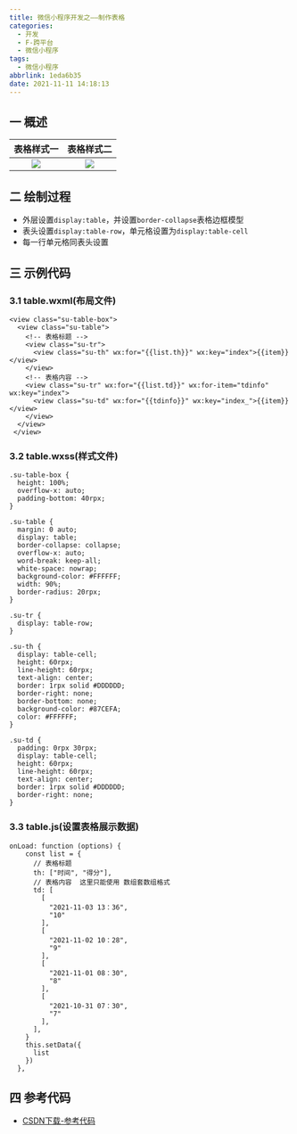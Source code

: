 ```yaml
---
title: 微信小程序开发之——制作表格
categories:
  - 开发
  - F-跨平台
  - 微信小程序
tags:
  - 微信小程序
abbrlink: 1eda6b35
date: 2021-11-11 14:18:13
---
```

## 一 概述

| 表格样式一 | 表格样式二 |
| :--------: | :--------: |
|   ![][1]   |   ![][2]   |

<!--more-->

## 二 绘制过程

* 外层设置`display:table`，并设置`border-collapse`表格边框模型
* 表头设置`display:table-row`，单元格设置为`display:table-cell`
* 每一行单元格同表头设置

## 三 示例代码

### 3.1 table.wxml(布局文件)

```
<view class="su-table-box">
  <view class="su-table">
    <!-- 表格标题 -->
    <view class="su-tr">
      <view class="su-th" wx:for="{{list.th}}" wx:key="index">{{item}}</view>
    </view>
    <!-- 表格内容 -->
    <view class="su-tr" wx:for="{{list.td}}" wx:for-item="tdinfo" wx:key="index">
      <view class="su-td" wx:for="{{tdinfo}}" wx:key="index_">{{item}}</view>
    </view>
  </view>
 </view> 
```

### 3.2 table.wxss(样式文件)

```
.su-table-box {
  height: 100%;
  overflow-x: auto;
  padding-bottom: 40rpx;
}

.su-table {
  margin: 0 auto;
  display: table;
  border-collapse: collapse;
  overflow-x: auto;
  word-break: keep-all;
  white-space: nowrap;
  background-color: #FFFFFF;
  width: 90%;
  border-radius: 20rpx;
}

.su-tr {
  display: table-row;
}

.su-th {
  display: table-cell;
  height: 60rpx;
  line-height: 60rpx;
  text-align: center;
  border: 1rpx solid #DDDDDD;
  border-right: none;
  border-bottom: none;
  background-color: #87CEFA;
  color: #FFFFFF;
}

.su-td {
  padding: 0rpx 30rpx;
  display: table-cell;
  height: 60rpx;
  line-height: 60rpx;
  text-align: center;
  border: 1rpx solid #DDDDDD;
  border-right: none;
}
```

### 3.3 table.js(设置表格展示数据)

```
onLoad: function (options) {
    const list = {
      // 表格标题
      th: ["时间", "得分"],
      // 表格内容  这里只能使用 数组套数组格式
      td: [
        [
          "2021-11-03 13：36",
          "10"
        ],
        [
          "2021-11-02 10：28",
          "9"
        ],
        [
          "2021-11-01 08：30",
          "8"
        ],
        [
          "2021-10-31 07：30",
          "7"
        ],
      ],
    }
    this.setData({
      list
    })
  },
```

## 四 参考代码

* [CSDN下载-参考代码](https://download.csdn.net/download/Calvin_zhou/40195054)





[1]:https://cdn.jsdelivr.net/gh/PGzxc/CDN@master/blog-wechat/wechat-table-top-view.png
[2]:https://cdn.jsdelivr.net/gh/PGzxc/CDN@master/blog-wechat/wechat-table-left-view.png

